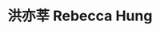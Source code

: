 ---
chinese_name: 洪亦莘
english_name: Rebecca Hung
title: "洪亦莘 Rebecca Hung"
id: rebeccahung
collection: members
position: Administrative Assistant
type: administrative assistant
department: 123
image_path: https://source.unsplash.com/collection/139386/600x600?a=.png
photo: rebeccahung.jpg
blurb: 123
---